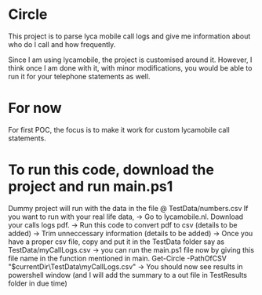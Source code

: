 # Circle
This project is to parse lyca mobile call logs and give me information about who do I call and how frequently.

Since I am using lycamobile, the project is customised around it. However, I think once I am done with it, with minor modifications, you would be able to run it for your telephone statements as well.

# For now
For first POC, the focus is to make it work for custom lycamobile call statements. 

# To run this code, download the project and run main.ps1
Dummy project will run with the data in the file @ TestData/numbers.csv
If you want to run with your real life data, 
-> Go to lycamobile.nl. Download your calls logs pdf. 
-> Run this code to convert pdf to csv (details to be added)
-> Trim unneccessary information (details to be added)
-> Once you have a proper csv file, copy and put it in the TestData folder say as TestData/myCallLogs.csv
-> you can run the main.ps1 file now by giving this file name in the function mentioned in main.
    Get-Circle -PathOfCSV "$currentDir\TestData\myCallLogs.csv"
-> You should now see results in powershell window (and I will add the summary to a out file in TestResults folder in due time)

